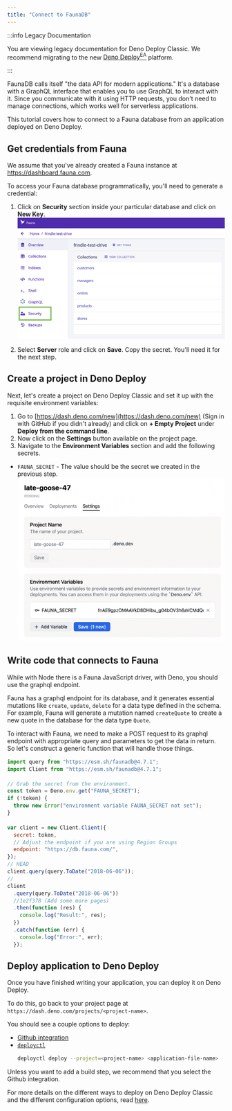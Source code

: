 ```yaml
---
title: "Connect to FaunaDB"
---
```


:::info Legacy Documentation

You are viewing legacy documentation for Deno Deploy Classic. We recommend
migrating to the new
<a href="/deploy/early-access/">Deno Deploy<sup>EA</sup></a> platform.

:::

FaunaDB calls itself "the data API for modern applications." It's a database
with a GraphQL interface that enables you to use GraphQL to interact with it.
Since you communicate with it using HTTP requests, you don't need to manage
connections, which works well for serverless applications.

This tutorial covers how to connect to a Fauna database from an application
deployed on Deno Deploy.

## Get credentials from Fauna

We assume that you've already created a Fauna instance at
https://dashboard.fauna.com.

To access your Fauna database programmatically, you'll need to generate a
credential:

1. Click on **Security** section inside your particular database and click on
   **New Key**. ![fauna1](../docs-images/fauna1.png)

2. Select **Server** role and click on **Save**. Copy the secret. You'll need it
   for the next step.

## Create a project in Deno Deploy

Next, let's create a project on Deno Deploy Classic and set it up with the
requisite environment variables:

1. Go to [https://dash.deno.com/new](https://dash.deno.com/new) (Sign in with
   GitHub if you didn't already) and click on **+ Empty Project** under **Deploy
   from the command line**.
2. Now click on the **Settings** button available on the project page.
3. Navigate to the **Environment Variables** section and add the following
   secrets.

- `FAUNA_SECRET` - The value should be the secret we created in the previous
  step. ![fauna2](../docs-images/fauna2.png)

## Write code that connects to Fauna

While with Node there is a Fauna JavaScript driver, with Deno, you should use
the graphql endpoint.

Fauna has a graphql endpoint for its database, and it generates essential
mutations like `create`, `update`, `delete` for a data type defined in the
schema. For example, Fauna will generate a mutation named `createQuote` to
create a new quote in the database for the data type `Quote`.

To interact with Fauna, we need to make a POST request to its graphql endpoint
with appropriate query and parameters to get the data in return. So let's
construct a generic function that will handle those things.

```javascript
import query from "https://esm.sh/faunadb@4.7.1";
import Client from "https://esm.sh/faunadb@4.7.1";

// Grab the secret from the environment.
const token = Deno.env.get("FAUNA_SECRET");
if (!token) {
  throw new Error("environment variable FAUNA_SECRET not set");
}

var client = new Client.Client({
  secret: token,
  // Adjust the endpoint if you are using Region Groups
  endpoint: "https://db.fauna.com/",
});
// HEAD
client.query(query.ToDate("2018-06-06"));
//
client
  .query(query.ToDate("2018-06-06"))
  //1e2f378 (Add some more pages)
  .then(function (res) {
    console.log("Result:", res);
  })
  .catch(function (err) {
    console.log("Error:", err);
  });
```

## Deploy application to Deno Deploy

Once you have finished writing your application, you can deploy it on Deno
Deploy.

To do this, go back to your project page at
`https://dash.deno.com/projects/<project-name>`.

You should see a couple options to deploy:

- [Github integration](ci_github)
- [`deployctl`](./deployctl.md)
  ```sh
  deployctl deploy --project=<project-name> <application-file-name>
  ```

Unless you want to add a build step, we recommend that you select the Github
integration.

For more details on the different ways to deploy on Deno Deploy Classic and the
different configuration options, read [here](how-to-deploy).
